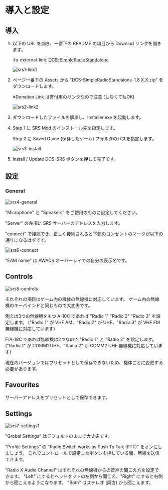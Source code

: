 # 導入と設定

## 導入

1. 以下の URL を開き、一番下の README の項目から Downlod リンクを開きます。

    :fa-external-link: [DCS-SimpleRadioStandalone](https://github.com/ciribob/DCS-SimpleRadioStandalone)

    ![srs1-link1](../images/srs1-link1.png)

2. ページ一番下の Assets から "DCS-SimpleRadioStandalone-1.8.X.X.zip" をダウンロードします。

    ※Donation Link は寄付用のリンクなので注意 (しなくてもOK)

    ![srs2-link2](../images/srs2-link2.png)

3. ダウンロードしたファイルを解凍し、Installer.exe を起動します。
4. Step 1 に SRS Mod のインストール先を指定します。

    Step 2 に Saved Game (保存したゲーム) フォルダのパスを指定します。

    ![srs3-install](../images/srs3-install.png)

5. Install / Update DCS-SRS ボタンを押して完了です。

## 設定

### General

![srs4-general](../images/srs4-general.png)

"Microphone" と "Speakers" をご使用のものに設定してください。

"Server" の左項に SRS サーバーのアドレスを入力します。

"connect" で接続でき、正しく接続されると下部のコンセントのマークが以下の通りになるはずです。

![srs6-connect](../images/srs6-connect.png)

"EAM name" は AWACS オーバーレイでの自分の表示名です。

## Controls

![srs5-controls](../images/srs5-controls.png)

それぞれの項目はゲーム内の機体の無線機に対応しています。
ゲーム内の無線機のキーバインドと同じもので大丈夫です。

例えば3つの無線機をもつ A-10C であれば "Radio 1" "Radio 2" "Radio 3" を設定します。
("Radio 1" が VHF AM、"Radio 2" が UHF、"Radio 3" が VHF FM 無線機に対応しています)

F/A-18C であれば無線機は2つなので "Radio 1" と "Radio 2" を設定します。
("Radio 1" が COMM1 UHF、"Radio 2" が COMM2 UHF 無線機に対応しています)

現在のバージョンではプリセットとして保存できないため、機体ごとに変更する必要があります。

## Favourites

サーバーアドレスをプリセットとして保存できます。

## Settings

![srs7-settings1](../images/srs7-settings1.png)

"Grobal Settings" はデフォルトのままで大丈夫です。

"Profile Settings" の "Radio Switch works as Push To Talk (PTT)" をオンにしましょう。
これでコントロールで設定したボタンを押している間、無線を送信できます。

"Radio X Audio Channel" はそれぞれの無線機からの音声の聞こえ方を設定できます。
"Left" にするとヘッドセットの左側から聞こえ、"Right" にすると右側から聞こえるようになります。
"Both" はステレオ (両方) から聞こえます。
